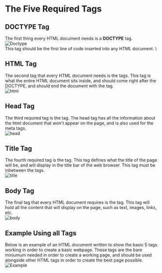 
# The Five Required Tags 
## DOCTYPE Tag
The first thing every HTML document needs is a **DOCTYPE** tag. \
![Doctype](https://user-images.githubusercontent.com/55213659/117481493-afec8c80-af28-11eb-957d-8c3168206b3f.png) \
This tag should be the first line of code inserted into any HTML document. \

## HTML Tag
The second tag that every HTML document needs is the **<html></html>** tags. This tag is what the entire HTML document sits inside, and should come right after the DOCTYPE, and should end the document with the </html> tag. \
![html](https://user-images.githubusercontent.com/55213659/117482177-9f88e180-af29-11eb-8bfc-1de487565d51.png)

## Head Tag
The third required tag is the **<head></head>** tag. The head tag has all the information about the html document that won't appear on the page, and is also used for the meta tags. \
![head](https://user-images.githubusercontent.com/55213659/117482527-1faf4700-af2a-11eb-9207-b16027e45869.png)

## Title Tag
The fourth required tag is the **<title></title>** tag. This tag defines what the title of the page will be, and will display in the title bar of the web browser. This tag must be inbetween the **<head></head>** tags. \
![title](https://user-images.githubusercontent.com/55213659/117482756-73ba2b80-af2a-11eb-92e3-04d73e3ca958.png)

## Body Tag
The final tag that every HTML document requires is the **<body></body>** tag. This tag will hold all the content that will display on the page, such as text, images, links, etc.\
![body](https://user-images.githubusercontent.com/55213659/117482932-b4b24000-af2a-11eb-8dda-09c255b7b53f.png)

## Example Using all Tags
Below is an example of an HTML document written to show the basic 5 tags working in order to create a basic webpage. These tags are the bare miniumum needed in order to create a working page, and should be used alongside other HTML tags in order to create the best page possible. \
![Example](https://user-images.githubusercontent.com/55213659/117483805-d52eca00-af2b-11eb-8ce8-782af705ec52.png)


